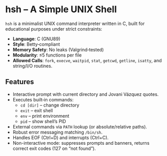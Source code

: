 # hsh – A Simple UNIX Shell

`hsh` is a minimalist UNIX command interpreter written in C, built for educational purposes under strict constraints:
- **Language**: C (GNU89)
- **Style**: Betty‐compliant
- **Memory Safety**: No leaks (Valgrind‐tested)
- **Modularity**: ≤5 functions per file
- **Allowed Calls**: `fork`, `execve`, `waitpid`, `stat`, `getcwd`, `getline`, `isatty`, and string/I/O routines.

## Features

- Interactive prompt with current directory and Jovani Vázquez quotes.
- Executes built‐in commands:
  - `cd [dir]` – change directory
  - `exit` – exit shell
  - `env` – print environment
  - `pid` – show shell’s PID
- External commands via `PATH` lookup (or absolute/relative paths).
- Robust error messaging matching `/bin/sh`.
- Handles EOF (Ctrl+D) and interrupts (Ctrl+C).
- Non-interactive mode: suppresses prompts and banners, returns correct exit codes (127 on “not found”).
